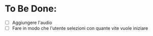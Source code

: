 # To Be Done:
- [ ] Aggiungere l'audio
- [ ] Fare in modo che l'utente selezioni con quante vite vuole iniziare